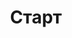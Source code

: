---
title: Старт
type: docs
bookFlatSection: false
bookCollapseSection: true
url: start
weight: 1
---